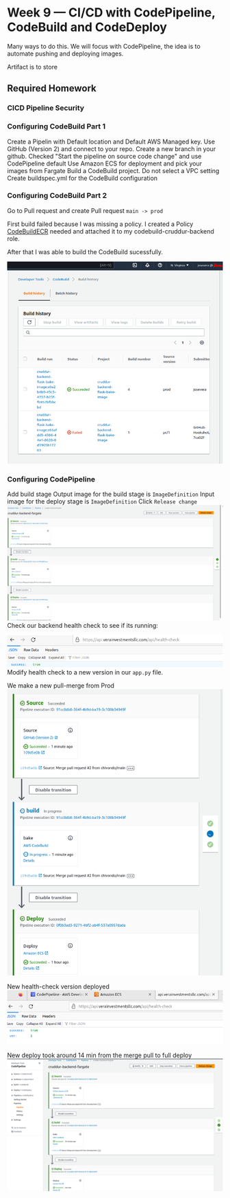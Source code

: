 # Week 9 — CI/CD with CodePipeline, CodeBuild and CodeDeploy

Many ways to do this. We will focus with CodePipeline, the idea is to automate pushing and deploying images.

Artifact is to store 

## Required Homework

### CICD Pipeline Security



### Configuring CodeBuild Part 1

Create a Pipelin with Default location and Default AWS Managed key. Use GitHub (Version 2) and connect to your repo.
Create a new branch in your github. Checked "Start the pipeline on source code change" and use CodePipeline default
Use Amazon ECS for deployment and pick your images from Fargate
Build a CodeBuild project. 
Do not select a VPC setting
Create buildspec.yml for the CodeBuild configuration

### Configuring CodeBuild Part 2

Go to Pull request and create Pull request `main -> prod `

First build failed because I was missing a policy. I created a Policy [CodeBuildECR](https://github.com/chivondo/aws-bootcamp-cruddur-2023/blob/main/aws/policies/CodeBuildECR) needed and attached it to my codebuild-cruddur-backend role.

After that I was able to build the CodeBuild sucessfully.

![CodeBuild](assets/CodeBuild.png)


### Configuring CodePipeline
Add build stage
Output image for the build stage is `ImageDefinition`
Input image for the deploy stage is `ImageDefinition`
Click `Release change`
![Code Pipeline Success](assets/pipeline.png)
Check our backend health check to see if its running:

![HealthCheck](assets/health-check.png)
Modify health check to a new version in our `app.py` file.

We make a new pull-merge from Prod
![newBuild](assets/newBuild.png)

New health-check version deployed
![HealthCheckv1](assets/health-checkv1.png)

New deploy took around 14 min from the merge pull to full deploy
![newDeploy](assets/newDeploy.png)






